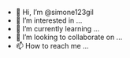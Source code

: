- 👋 Hi, I’m @simone123gil
- 👀 I’m interested in ...
- 🌱 I’m currently learning ...
- 💞️ I’m looking to collaborate on ...
- 📫 How to reach me ...

<!---
simone123gil/simone123gil is a ✨ special ✨ repository because its `README.md` (this file) appears on your GitHub profile.
You can click the Preview link to take a look at your changes.
--->
